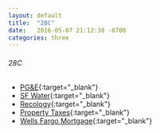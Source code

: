 ```yaml
---
layout: default
title:  "28C"
date:   2016-05-07 21:12:38 -0700
categories: three
---
```

###### 28C
*   [PG&E](http://www.pge.com/myhome/){:target="_blank"}
*   [SF Water](https://myaccount-water.sfpuc.org){:target="_blank"}
*   [Recology](https://secure8.i-doxs.net/Recology/Default.aspx){:target="_blank"}
*   [Property Taxes](https://sanfrancisco-ca.county-taxes.com/public/search/gsgx_property_tax){:target="_blank"}
*   [Wells Fargo Mortgage](https://www.wellsfargo.com){:target="_blank"}
